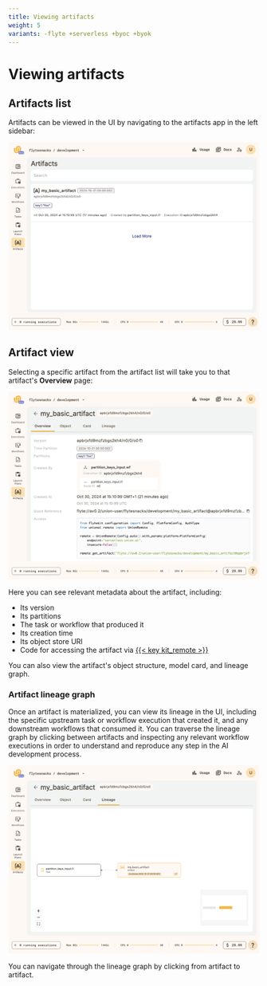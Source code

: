 ```yaml
---
title: Viewing artifacts
weight: 5
variants: -flyte +serverless +byoc +byok
---
```


# Viewing artifacts

## Artifacts list

Artifacts can be viewed in the UI by navigating to the artifacts app in the left sidebar:

![Artifacts overview](../../../_static/images/user-guide/core-concepts/artifacts/viewing-artifacts/artifacts-list.png)

## Artifact view

Selecting a specific artifact from the artifact list will take you to that artifact's **Overview** page:

![Single artifact overview](../../../_static/images/user-guide/core-concepts/artifacts/viewing-artifacts/artifact-view.png)

Here you can see relevant metadata about the artifact, including:
* Its version
* Its partitions
* The task or workflow that produced it
* Its creation time
* Its object store URI
* Code for accessing the artifact via [{{< key kit_remote >}}](../../development-cycle/union-remote)

You can also view the artifact's object structure, model card, and lineage graph.

### Artifact lineage graph

Once an artifact is materialized, you can view its lineage in the UI, including the specific upstream task or workflow execution that created it, and any downstream workflows that consumed it. You can traverse the lineage graph by clicking between artifacts and inspecting any relevant workflow executions in order to understand and reproduce any step in the AI development process.

![Artifact lineage overview](../../../_static/images/user-guide/core-concepts/artifacts/viewing-artifacts/artifact-lineage.png)

You can navigate through the lineage graph by clicking from artifact to artifact.